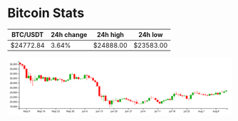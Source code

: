 # Bitcoin Stats

BTC/USDT|24h change|24h high|24h low|
|---|---|---|---|
|$24772.84|3.64%|$24888.00|$23583.00|

<img src="./chart.svg">
